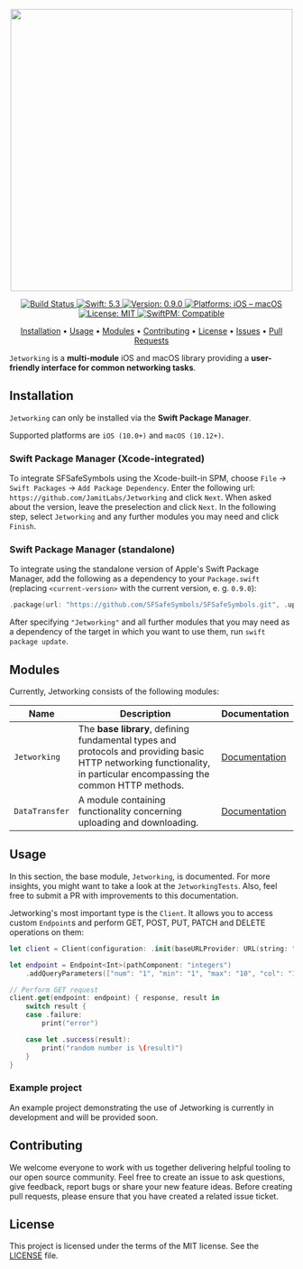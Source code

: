 <p align="center">
    <img src="https://raw.githubusercontent.com/JamitLabs/Jetworking/feature/readme/Logo.png" width=500>
</p>

<p align="center">
    <a href="https://app.bitrise.io/app/6d6f72dca6056dce#/builds">
        <img src="https://app.bitrise.io/app/6d6f72dca6056dce.svg?token=fzLBK2JeJ4CWdSUxC7C9Fg&branch=develop" alt="Build Status">
    </a>
    <a href="#">
        <img src="https://img.shields.io/badge/swift-5.3-FFAC45.svg" alt="Swift: 5.3">
    </a>
    <a href="https://github.com/JamitLabs/Jetworking/releases">
    <img src="https://img.shields.io/badge/version-0.9.0-blue.svg"
    alt="Version: 0.9.0">
    </a>
    <a href="#">
    <img src="https://img.shields.io/badge/Platforms-iOS%20|%20macOS-FF69B4.svg"
        alt="Platforms: iOS – macOS">
    </a>
    <a href="https://github.com/JamitLabs/Jetworking/blob/develop/LICENSE">
        <img src="https://img.shields.io/badge/license-MIT-lightgrey.svg" alt="License: MIT">
    </a>
    <a href="https://github.com/apple/swift-package-manager">
        <img src="https://img.shields.io/badge/SwiftPM-compatible-brightgreen.svg" alt="SwiftPM: Compatible">
    </a>
</p>

<p align="center">
    <a href="#installation">Installation</a>
  • <a href="#usage">Usage</a>
  • <a href="#modules">Modules</a>
  • <a href="#contributing">Contributing</a>
  • <a href="#license">License</a>
  • <a href="https://github.com/JamitLabs/Jetworking/issues">Issues</a>
  • <a href="https://github.com/JamitLabs/Jetworking/pulls">Pull Requests</a>
</p>

`Jetworking` is a **multi-module** iOS and macOS library providing a **user-friendly interface for common networking tasks**.

## Installation

`Jetworking` can only be installed via the **Swift Package Manager**. 

Supported platforms are `iOS (10.0+)` and `macOS (10.12+)`.

### Swift Package Manager (Xcode-integrated)

To integrate SFSafeSymbols using the Xcode-built-in SPM, choose `File` → `Swift Packages` → `Add Package Dependency`. Enter the following url: `https://github.com/JamitLabs/Jetworking` and click `Next`. When asked about the version, leave the preselection and click `Next`. In the following step, select `Jetworking` and any further modules you may need and click `Finish`.

### Swift Package Manager (standalone)

To integrate using the standalone version of Apple's Swift Package Manager, add the following as a dependency to your `Package.swift` (replacing `<current-version>` with the current version, e. g. `0.9.0`):

```swift
.package(url: "https://github.com/SFSafeSymbols/SFSafeSymbols.git", .upToNextMajor(from: "<current-version>"))
```

After specifying `"Jetworking"` and all further modules that you may need as a dependency of the target in which you want to use them, run `swift package update`.

## Modules

Currently, Jetworking consists of the following modules:

| Name | Description | Documentation |
| ---  | ----------- | ------------- |
| `Jetworking` | The **base library**, defining fundamental types and protocols and providing basic HTTP networking functionality, in particular encompassing the common HTTP methods. | <a href="#usage">Documentation</a> |
| `DataTransfer` | A module containing functionality concerning uploading and downloading. | [Documentation](Modules/DataTransfer/README.md) |

## Usage

In this section, the base module, `Jetworking`, is documented. For more insights, you might want to take a look at the `JetworkingTests`. Also, feel free to submit a PR with improvements to this documentation.

Jetworking's most important type is the `Client`. It allows you to access custom `Endpoint`s and perform GET, POST, PUT, PATCH and DELETE operations on them:

```swift
let client = Client(configuration: .init(baseURLProvider: URL(string: "https://random.org")!, interceptors: []))

let endpoint = Endpoint<Int>(pathComponent: "integers")
    .addQueryParameters(["num": "1", "min": "1", "max": "10", "col": "1", "base": "10", "format": "plain"])

// Perform GET request
client.get(endpoint: endpoint) { response, result in
    switch result {
    case .failure:
        print("error")

    case let .success(result):
        print("random number is \(result)")
    }
}
```

### Example project

An example project demonstrating the use of Jetworking is currently in development and will be provided soon.

## Contributing

We welcome everyone to work with us together delivering helpful tooling to our open source community. Feel free to create an issue to ask questions, give feedback, report bugs or share your new feature ideas. Before creating pull requests, please ensure that you have created a related issue ticket.

## License

This project is licensed under the terms of the MIT license. See the [LICENSE](/LICENSE) file.
